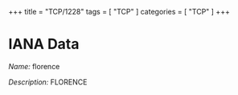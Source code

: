 +++
title = "TCP/1228"
tags = [ "TCP" ]
categories = [ "TCP" ]
+++

# IANA Data

_Name:_ florence

_Description:_ FLORENCE

